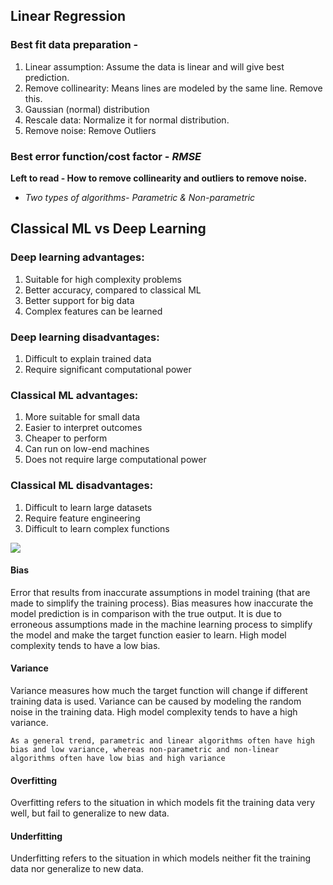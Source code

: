 ## Linear Regression 
### Best fit data preparation - 
1) Linear assumption: Assume the data is linear and will give best prediction.
2) Remove collinearity: Means lines are modeled by the same line. Remove this. 
3) Gaussian (normal) distribution
4) Rescale data: Normalize it for normal distribution.
5) Remove noise: Remove Outliers 

### Best error function/cost factor - _RMSE_

**Left to read - How to remove collinearity and outliers to remove noise.**

- _Two types of algorithms- Parametric & Non-parametric_

## Classical ML vs Deep Learning
### Deep learning advantages:

1) Suitable for high complexity problems
2) Better accuracy, compared to classical ML
3) Better support for big data
4) Complex features can be learned

### Deep learning disadvantages:

1) Difficult to explain trained data
2) Require significant computational power

### Classical ML advantages:

1) More suitable for small data
2) Easier to interpret outcomes
3) Cheaper to perform
4) Can run on low-end machines
5) Does not require large computational power

### Classical ML disadvantages:

1) Difficult to learn large datasets
2) Require feature engineering
3) Difficult to learn complex functions

![](https://video.udacity-data.com/topher/2020/May/5ebed4d4_aws-mle-ml-stack-v3/aws-mle-ml-stack-v3.jpg)

#### Bias
Error that results from inaccurate assumptions in model training (that are made to simplify the training process). Bias measures how inaccurate the model prediction is in comparison with the true output. It is due to erroneous assumptions made in the machine learning process to simplify the model and make the target function easier to learn. High model complexity tends to have a low bias.

#### Variance 
Variance measures how much the target function will change if different training data is used. Variance can be caused by modeling the random noise in the training data. High model complexity tends to have a high variance.

`As a general trend, parametric and linear algorithms often have high bias and low variance, whereas non-parametric and non-linear algorithms often have low bias and high variance`

#### Overfitting
Overfitting refers to the situation in which models fit the training data very well, but fail to generalize to new data.

#### Underfitting
Underfitting refers to the situation in which models neither fit the training data nor generalize to new data.
